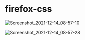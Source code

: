 # firefox-css
![Screenshot_2021-12-14_08-57-10](https://user-images.githubusercontent.com/64934526/145913128-28eaa86c-c522-47bd-a0ac-bb0b89b9877c.png)

![Screenshot_2021-12-14_08-57-28](https://user-images.githubusercontent.com/64934526/145913141-a7ea6607-b160-4d1f-898a-040ecd465662.png)
